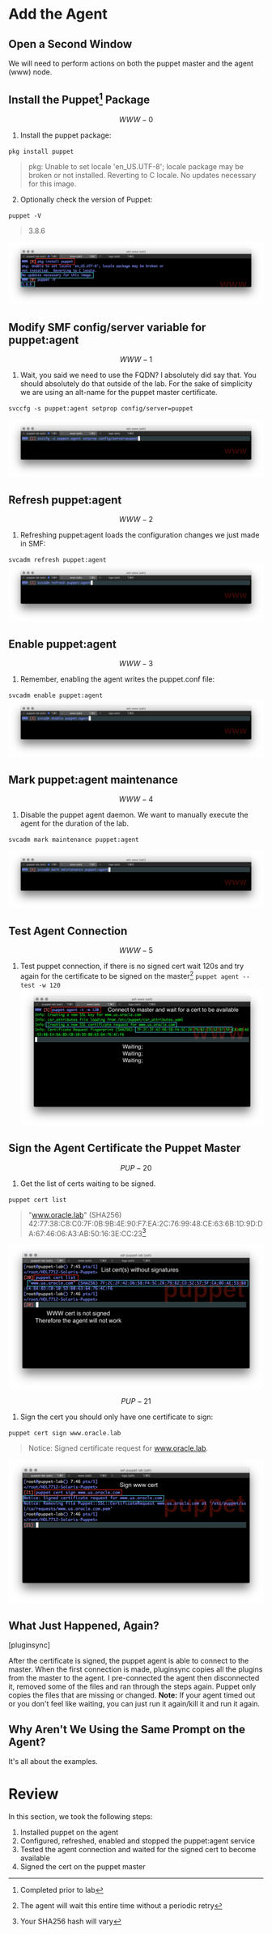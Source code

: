 # Add the Agent

## Open a Second Window

We will need to perform actions on both the puppet master and the agent \(www\) node.

## Install the Puppet[^1] Package


$$
WWW-0
$$


1. Install the puppet package:

  `pkg install puppet`

  > pkg: Unable to set locale 'en\_US.UTF-8'; locale package may be broken or
  > not installed.  Reverting to C locale.
  > No updates necessary for this image.

2. Optionally check the version of Puppet:
 
 `puppet -V`

  > 3.8.6

  ![](/images/ADD01-WWW-000-install-puppet.png)


## Modify SMF config\/server variable for puppet:agent


$$
WWW-1
$$


1. Wait, you said we need to use the FQDN?  I absolutely did say that. You should absolutely do that outside of the lab. For the sake of simplicity we are using an alt-name for the puppet master certificate.

  `svccfg -s puppet:agent setprop config/server=puppet`

  ![](/images/ADD01-WWW-001-svccfg.png)


## Refresh puppet:agent


$$
WWW-2
$$


1. Refreshing puppet:agent loads the configuration changes we just made in SMF:

  `svcadm refresh puppet:agent`
  ![](/images/ADD01-WWW-002-svcadm-refresh.png)

## Enable puppet:agent


$$
WWW-3
$$


1. Remember, enabling the agent writes the puppet.conf file:

  `svcadm enable puppet:agent`
  ![](/images/ADD01-WWW-003-svcadm-enable.png)

## Mark puppet:agent maintenance


$$
WWW-4
$$


1. Disable the puppet agent daemon. We want to manually execute the agent for the duration of the lab.

  `svcadm mark maintenance puppet:agent`

  ![](/images/ADD01-WWW-004-svcadm-mark.png)


## Test Agent Connection


$$
WWW-5
$$


1. Test puppet connection, if there is no signed cert wait 120s and try again for the certificate to be signed on the master[^3]
  `puppet agent --test -w 120`
  ![](/images/ADD01-WWW-005.0-puppet-agent.png)

## Sign the Agent Certificate the Puppet Master


$$
PUP-20
$$


1. Get the list of certs waiting to be signed.

  `puppet cert list`

  > "www.oracle.lab" \(SHA256\) 42:77:38:C8:C0:7F:0B:9B:4E:90:F7:EA:2C:76:99:48:CE:63:6B:1D:9D:DA:67:46:06:A3:AB:50:16:3E:CC:23[^2]


![](/images/ADD01-PUP-020-cert-list.png)


$$
PUP-21
$$


1. Sign the cert you should only have one certificate to sign:


  `puppet cert sign www.oracle.lab`

  > Notice: Signed certificate request for www.oracle.lab.


![](/images/ADD01-PUP-021-cert-sign.png)

## What Just Happened, Again?

\[pluginsync\]

After the certificate is signed, the puppet agent is able to connect to the master. When the first connection is made, pluginsync copies all the plugins from the master to the agent. I pre-connected the agent then disconnected it, removed some of the files and ran through the steps again. Puppet only copies the files that are missing or changed.
**Note:** If your agent timed out or you don't feel like waiting, you can just run it again\/kill it and run it again.

## Why Aren't We Using the Same Prompt on the Agent?

It's all about the examples.

# Review

In this section, we took the following steps:

1. Installed puppet on the agent
2. Configured, refreshed, enabled and stopped the puppet:agent service
3. Tested the agent connection and waited for the signed cert to become available
4. Signed the cert on the puppet master

[^1]: Completed prior to lab

[^2]: Your SHA256 hash will vary

[^3]: The agent will wait this entire time without a periodic retry

